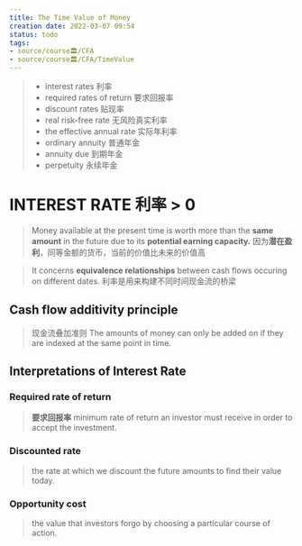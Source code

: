 ```yaml
---
title: The Time Value of Money
creation date: 2022-03-07 09:54 
status: todo
tags:
- source/course🏛/CFA
- source/course🏛/CFA/TimeValue
---
```

> - interest rates 利率 
> - required rates of return 要求回报率
> - discount rates 贴现率
> - real risk-free rate 无风险真实利率
> - the effective annual rate 实际年利率 
> - ordinary annuity 普通年金
> - annuity due 到期年金
> - perpetuity 永续年金

# INTEREST RATE 利率 > 0

> Money available at the present time is worth more than the **same amount** in the future due to its **potential earning capacity.**
> 因为**潜在盈利**，同等金额的货币，当前的价值比未来的价值高

> It concerns **equivalence relationships** between cash flows occuring on different dates.
> 利率是用来构建不同时间现金流的桥梁

## Cash flow additivity principle

>现金流叠加准则 The amounts of money can only be added on if they are indexed at the same point in time.

## Interpretations of Interest Rate

### Required rate of return

>**要求回报率** minimum rate of return an investor must receive in order to accept the investment.

### Discounted rate

>the rate at which we discount the future amounts to find their value today.

### Opportunity cost

>the value that investors forgo by choosing a particular course of action.